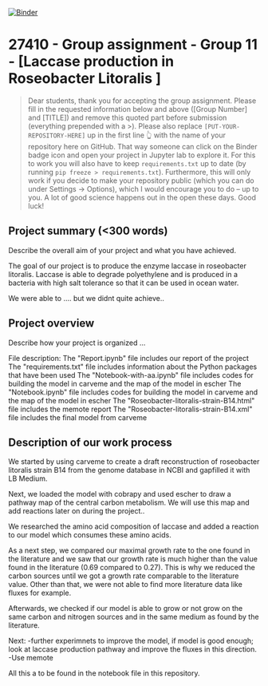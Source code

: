 [![Binder](https://mybinder.org/badge_logo.svg)](https://mybinder.org/v2/gh/27410/27410-2020-group-project-group11_-roseobacter/main)

# 27410 - Group assignment - Group 11 - [Laccase production in Roseobacter Litoralis ]

> Dear students, thank you for accepting the group assignment. Please fill in the
> requested information below and above ([Group Number] and [TITLE]) and remove this quoted part before submission (everything prepended with a >).
> Please also replace `[PUT-YOUR-REPOSITORY-HERE]` up in the first line 👆 with the name of your repository here on GitHub.
> That way someone can click on the Binder badge icon and open your project in Jupyter lab to explore it.
> For this to work you will also have to keep `requirements.txt` up to date (by running `pip freeze > requirements.txt`).
> Furthermore, this will only work if you decide to make your repository public (which you can do under Settings -> Options),
> which I would encourage you to do – up to you. A lot of good science happens out in the open these days.
> Good luck!

## Project summary (<300 words)
Describe the overall aim of your project and what you have achieved.

The goal of our project is to produce the enzyme laccase in roseobacter litoralis. Laccase is able to degrade polyethylene and is produced in a bacteria with high salt tolerance so that it can be used in ocean water. 

We were able to ....
but we didnt quite achieve.. 

## Project overview
Describe how your project is organized ...

File description:
The "Report.ipynb" file includes our report of the project
The "requirements.txt" file includes information about the Python packages that have been used 
The "Notebook-with-aa.ipynb" file includes codes for building the model in carveme and the map of the model in escher
The "Notebook.ipynb" file includes codes for building the model in carveme and the map of the model in escher
The "Roseobacter-litoralis-strain-B14.html" file includes the memote report 
The "Roseobacter-litoralis-strain-B14.xml" file includes the final model from carveme 


## Description of our work process

We started by using carveme to create a draft reconstruction of roseobacter litoralis strain B14 from the genome database in NCBI and
gapfilled it with LB Medium. 

Next, we loaded the model with cobrapy and used escher to draw a pathway map of the central carbon metabolism. We will use this map and add reactions later on during the project.. 

We researched the amino acid composition of laccase and added a reaction to our model which consumes these amino acids. 

As a next step, we compared our maximal growth rate to the one found in the literature and we saw that our growth rate is much higher than the value found in the literature (0.69 compared to 0.27). This is why we reduced the carbon sources until we got a growth rate comparable to the literature value.
Other than that, we were not able to find more literature data like fluxes for example. 


Afterwards, we checked if our model is able to grow or not grow on the same carbon and nitrogen sources and in the same medium as found by the literature. 

Next: -further experimnets to improve the model, if model is good enough; look at laccase production pathway and improve the fluxes in this direction. 
-Use memote 

All this a to be found in the notebook file in this repository. 